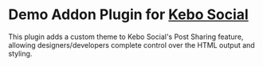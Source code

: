 # Demo Addon Plugin for [Kebo Social](https://kebopowered.com/plugins/kebo-social/)

This plugin adds a custom theme to Kebo Social's Post Sharing feature, allowing designers/developers complete control over the HTML output and styling.